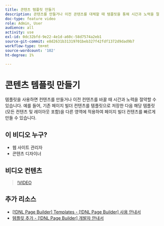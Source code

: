 ```yaml
---
title: 콘텐츠 템플릿 만들기
description: 콘텐츠를 만들거나 이전 콘텐츠를 대체할 때 템플릿을 통해 시간과 노력을 절약할 수 있는 방법을 알아봅니다.
doc-type: feature video
role: Admin, User
audience: all
activity: use
exl-id: 0dc32bfd-9e22-4e1d-a60c-58d7574a2eb1
source-git-commit: e8d2631b31319701beb327f42fdf1372d9dad9b7
workflow-type: tm+mt
source-wordcount: '102'
ht-degree: 1%

---
```


# 콘텐츠 템플릿 만들기

템플릿을 사용하면 컨텐츠를 만들거나 이전 컨텐츠를 바꿀 때 시간과 노력을 절약할 수 있습니다. 예를 들어, 기존 페이지 빌더 컨텐츠를 템플릿으로 저장한 다음 해당 템플릿(모든 컨텐츠 및 레이아웃 포함)을 다른 영역에 적용하여 페이지 빌더 컨텐츠를 빠르게 만들 수 있습니다.

## 이 비디오 누구?

- 웹 사이트 관리자
- 콘텐츠 디자이너

## 비디오 컨텐츠

>[!VIDEO](https://video.tv.adobe.com/v/343787?quality=12&learn=on)

## 추가 리소스

- [[!DNL Page Builder] Templates - [!DNL Page Builder] 사용 안내서](https://experienceleague.adobe.com/docs/commerce-admin/page-builder/templates.html)
- [템플릿 추가 - [!DNL Page Builder] 개발자 안내서](https://developer.adobe.com/commerce/frontend-core/page-builder/content-types/create/add-templates/)
